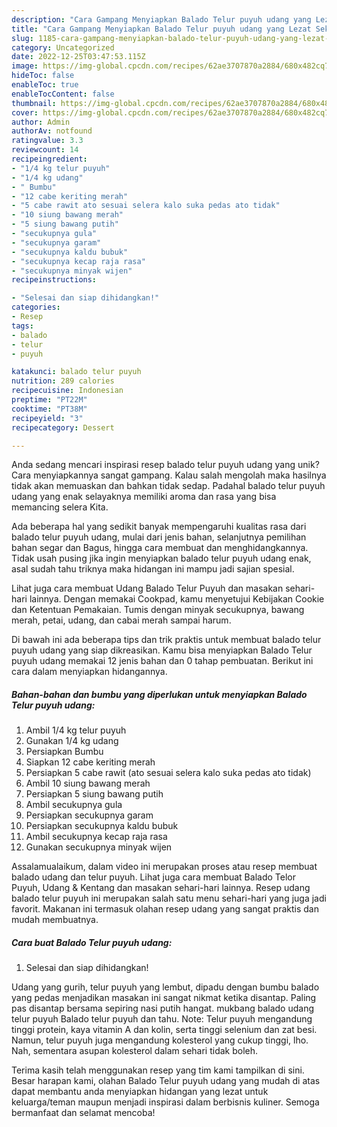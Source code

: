 ```yaml
---
description: "Cara Gampang Menyiapkan Balado Telur puyuh udang yang Lezat Sekali"
title: "Cara Gampang Menyiapkan Balado Telur puyuh udang yang Lezat Sekali"
slug: 1185-cara-gampang-menyiapkan-balado-telur-puyuh-udang-yang-lezat-sekali
category: Uncategorized
date: 2022-12-25T03:47:53.115Z
image: https://img-global.cpcdn.com/recipes/62ae3707870a2884/680x482cq70/balado-telur-puyuh-udang-foto-resep-utama.jpg
hideToc: false
enableToc: true
enableTocContent: false
thumbnail: https://img-global.cpcdn.com/recipes/62ae3707870a2884/680x482cq70/balado-telur-puyuh-udang-foto-resep-utama.jpg
cover: https://img-global.cpcdn.com/recipes/62ae3707870a2884/680x482cq70/balado-telur-puyuh-udang-foto-resep-utama.jpg
author: Admin
authorAv: notfound
ratingvalue: 3.3
reviewcount: 14
recipeingredient:
- "1/4 kg telur puyuh"
- "1/4 kg udang"
- " Bumbu"
- "12 cabe keriting merah"
- "5 cabe rawit ato sesuai selera kalo suka pedas ato tidak"
- "10 siung bawang merah"
- "5 siung bawang putih"
- "secukupnya gula"
- "secukupnya garam"
- "secukupnya kaldu bubuk"
- "secukupnya kecap raja rasa"
- "secukupnya minyak wijen"
recipeinstructions:

- "Selesai dan siap dihidangkan!"
categories:
- Resep
tags:
- balado
- telur
- puyuh

katakunci: balado telur puyuh 
nutrition: 289 calories
recipecuisine: Indonesian
preptime: "PT22M"
cooktime: "PT38M"
recipeyield: "3"
recipecategory: Dessert

---
```





Anda sedang mencari inspirasi resep balado telur puyuh udang yang unik? Cara menyiapkannya sangat gampang. Kalau salah mengolah maka hasilnya tidak akan memuaskan dan bahkan tidak sedap. Padahal balado telur puyuh udang yang enak selayaknya memiliki aroma dan rasa yang bisa memancing selera Kita.





Ada beberapa hal yang sedikit banyak mempengaruhi kualitas rasa dari balado telur puyuh udang, mulai dari jenis bahan, selanjutnya pemilihan bahan segar dan Bagus, hingga cara membuat dan menghidangkannya. Tidak usah pusing jika ingin menyiapkan balado telur puyuh udang enak,      asal sudah tahu triknya maka hidangan ini mampu jadi sajian spesial.














Lihat juga cara membuat Udang Balado Telur Puyuh dan masakan sehari-hari lainnya. Dengan memakai Cookpad, kamu menyetujui Kebijakan Cookie dan Ketentuan Pemakaian. Tumis dengan minyak secukupnya, bawang merah, petai, udang, dan cabai merah sampai harum.






Di bawah ini ada beberapa tips dan trik praktis untuk membuat balado telur puyuh udang yang siap dikreasikan. Kamu bisa menyiapkan Balado Telur puyuh udang memakai 12 jenis bahan dan 0 tahap pembuatan. Berikut ini cara dalam menyiapkan hidangannya.

<!--inarticleads1-->

##### Bahan-bahan dan bumbu yang diperlukan untuk menyiapkan Balado Telur puyuh udang:

1. Ambil 1/4 kg telur puyuh
1. Gunakan 1/4 kg udang
1. Persiapkan  Bumbu
1. Siapkan 12 cabe keriting merah
1. Persiapkan 5 cabe rawit (ato sesuai selera kalo suka pedas ato tidak)
1. Ambil 10 siung bawang merah
1. Persiapkan 5 siung bawang putih
1. Ambil secukupnya gula
1. Persiapkan secukupnya garam
1. Persiapkan secukupnya kaldu bubuk
1. Ambil secukupnya kecap raja rasa
1. Gunakan secukupnya minyak wijen


Assalamualaikum, dalam video ini merupakan proses atau resep membuat balado udang dan telur puyuh. Lihat juga cara membuat Balado Telor Puyuh, Udang &amp; Kentang dan masakan sehari-hari lainnya. Resep udang balado telur puyuh ini merupakan salah satu menu sehari-hari yang juga jadi favorit. Makanan ini termasuk olahan resep udang yang sangat praktis dan mudah membuatnya. 

<!--inarticleads2-->

##### Cara buat Balado Telur puyuh udang:


1. Selesai dan siap dihidangkan!

Udang yang gurih, telur puyuh yang lembut, dipadu dengan bumbu balado yang pedas menjadikan masakan ini sangat nikmat ketika disantap. Paling pas disantap bersama sepiring nasi putih hangat. mukbang balado udang telur puyuh Balado telur puyuh dan tahu. Note: Telur puyuh mengandung tinggi protein, kaya vitamin A dan kolin, serta tinggi selenium dan zat besi. Namun, telur puyuh juga mengandung kolesterol yang cukup tinggi, lho. Nah, sementara asupan kolesterol dalam sehari tidak boleh. 

Terima kasih telah menggunakan resep yang tim kami tampilkan di sini. Besar harapan kami, olahan Balado Telur puyuh udang yang mudah di atas dapat membantu anda menyiapkan hidangan yang lezat untuk keluarga/teman maupun menjadi inspirasi dalam berbisnis kuliner. Semoga bermanfaat dan selamat mencoba!
